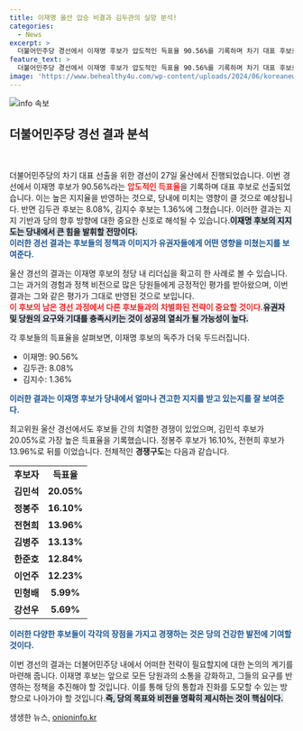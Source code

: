 ```yaml
---
title: 이재명 울산 압승 비결과 김두관의 실망 분석!
categories:
  - News
excerpt: >
  더불어민주당 경선에서 이재명 후보가 압도적인 득표율 90.56%를 기록하며 차기 대표 후보로 발돋움했다! 김두관, 김지수 후보는 찬란한 우승자의 그림자 속에 가려졌다. 이번 경선 결과에 담긴 정치적 의미는? 클릭해서 확인하세요!
feature_text: >
  더불어민주당 경선에서 이재명 후보가 압도적인 득표율 90.56%를 기록하며 차기 대표 후보로 발돋움했다! 김두관, 김지수 후보는 찬란한 우승자의 그림자 속에 가려졌다. 이번 경선 결과에 담긴 정치적 의미는? 클릭해서 확인하세요!
image: 'https://www.behealthy4u.com/wp-content/uploads/2024/06/koreanews.jpg'
---
```


<p><img src="https://www.behealthy4u.com/wp-content/uploads/2024/06/koreanews.jpg" alt="info 속보" /></p>

<h2 data-ke-size="size26">더불어민주당 경선 결과 분석</h2>

<p data-ke-size="size16">&nbsp;</p>

<p>더불어민주당의 차기 대표 선출을 위한 경선이 27일 울산에서 진행되었습니다. 이번 경선에서 이재명 후보가 90.56%라는 <b><span style="color: #ee2323;">압도적인 득표율</span></b>을 기록하며 대표 후보로 선출되었습니다. 이는 높은 지지율을 반영하는 것으로, 당내에 미치는 영향이 클 것으로 예상됩니다. 반면 김두관 후보는 8.08%, 김지수 후보는 1.36%에 그쳤습니다. 이러한 결과는 지지 기반과 당의 향후 방향에 대한 중요한 신호로 해석될 수 있습니다.<b><span style="background-color: #21538527;">이재명 후보의 지지도는 당내에서 큰 힘을 발휘할 전망이다.</span></b><br><b><span style="color: #1a5490;">이러한 경선 결과는 후보들의 정책과 이미지가 유권자들에게 어떤 영향을 미쳤는지를 보여준다.</span></b></p>

<p>울산 경선의 결과는 이재명 후보의 정당 내 리더십을 확고히 한 사례로 볼 수 있습니다. 그는 과거의 경험과 정책 비전으로 많은 당원들에게 긍정적인 평가를 받아왔으며, 이번 결과는 그와 같은 평가가 그대로 반영된 것으로 보입니다.<br><b><span style="color: #ee2323;">이 후보의 남은 경선 과정에서 다른 후보들과의 차별화된 전략이 중요할 것이다.</span></b><b><span style="background-color: #21538527;">유권자 및 당원의 요구와 기대를 충족시키는 것이 성공의 열쇠가 될 가능성이 높다.</span></b></p>

<p>각 후보들의 득표율을 살펴보면, 이재명 후보의 독주가 더욱 두드러집니다. <ul>
<li>이재명: 90.56%</li>
<li>김두관: 8.08%</li>
<li>김지수: 1.36%</li></p>

</ul><b><span style="color: #1a5490;">이러한 결과는 이재명 후보가 당내에서 얼마나 견고한 지지를 받고 있는지를 잘 보여준다.</span></b>

최고위원 울산 경선에서도 후보들 간의 치열한 경쟁이 있었으며, 김민석 후보가 20.05%로 가장 높은 득표율을 기록했습니다. 정봉주 후보가 16.10%, 전현희 후보가 13.96%로 뒤를 이었습니다. 전체적인 <b>경쟁구도</b>는 다음과 같습니다.<br>
<table>

<p><tr>
    <td style="text-align: center; height: 17px;"><b>후보자</b></td>
    <td style="text-align: center; height: 17px;"><b>득표율</b></td>
  </tr>
  <tr>
    <td style="text-align: center; height: 17px;"><b>김민석</b></td>
    <td style="text-align: center; height: 17px;"><b>20.05%</b></td>
  </tr>
  <tr>
    <td style="text-align: center; height: 17px;"><b>정봉주</b></td>
    <td style="text-align: center; height: 17px;"><b>16.10%</b></td>
  </tr>
  <tr>
    <td style="text-align: center; height: 17px;"><b>전현희</b></td>
    <td style="text-align: center; height: 17px;"><b>13.96%</b></td>
  </tr>
  <tr>
    <td style="text-align: center; height: 17px;"><b>김병주</b></td>
    <td style="text-align: center; height: 17px;"><b>13.13%</b></td>
  </tr>
  <tr>
    <td style="text-align: center; height: 17px;"><b>한준호</b></td>
    <td style="text-align: center; height: 17px;"><b>12.84%</b></td>
  </tr>
  <tr>
    <td style="text-align: center; height: 17px;"><b>이언주</b></td>
    <td style="text-align: center; height: 17px;"><b>12.23%</b></td>
  </tr>
  <tr>
    <td style="text-align: center; height: 17px;"><b>민형배</b></td>
    <td style="text-align: center; height: 17px;"><b>5.99%</b></td>
  </tr>
  <tr>
    <td style="text-align: center; height: 17px;"><b>강선우</b></td>
    <td style="text-align: center; height: 17px;"><b>5.69%</b></td>
  </tr>
</table><b><span style="color: #1a5490;">이러한 다양한 후보들이 각각의 장점을 가지고 경쟁하는 것은 당의 건강한 발전에 기여할 것이다.</span></b></p>

<p>이번 경선의 결과는 더불어민주당 내에서 어떠한 전략이 필요할지에 대한 논의의 계기를 마련해 줍니다. 이재명 후보는 앞으로 모든 당원과의 소통을 강화하고, 그들의 요구를 반영하는 정책을 추진해야 할 것입니다. 이를 통해 당의 통합과 진화를 도모할 수 있는 방향으로 나아가야 할 것입니다.<b><span style="background-color: #21538527;">즉, 당의 목표와 비전을 명확히 제시하는 것이 핵심이다.</span></b></p>
생생한 뉴스, <a href="https://onioninfo.kr" rel="dofollow">onioninfo.kr</a>



